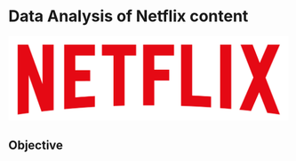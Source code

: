 # Data Analysis of Netflix content
![Netflix logo](https://github.com/Myster22/netflix_python_project/blob/main/logo.png)
## Objective
